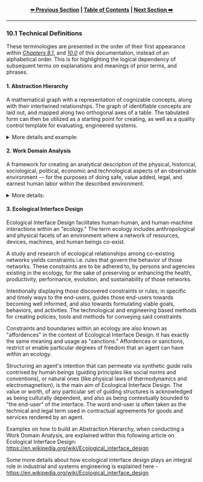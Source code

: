 <div align="center">
  
  **[:arrow_left: Previous Section][Prev] | [Table of Contents][TOC] | [Next Section :arrow_right:][Next]**
  
  [Prev]: /10-0.md
  [Next]: /11-0.md
  [TOC]: /README.md#table-of-contents
  
</div>

---

### 10.1 Technical Definitions

These terminologies are presented in the order of their first appearance within [*Chapters 8.1*](../08-1.md), and [*10.0*](../10-0.md) of this documentation, instead of an alphabetical order. This is for highlighting the logical dependency of subsequent terms on explanations and meanings of prior terms, and phrases. 

#### 1. Abstraction Hierarchy

A mathematical graph with a representation of cognizable concepts, along with their intertwined relationships. The graph of identifiable concepts are laid out, and mapped along two orthogonal axes of a table. The tabulated form can then be utilized as a starting point for creating, as well as a quality control template for evaluating, engineered systems. 

<details><summary>More details and example:</summary>

1. The first axis denotes the semantic continuum of part-whole relationships, from a modal logic and systems perspective. 

1. The second axis denotes the continuum of tangible (i.e. concrete and specific), versus, the  abstract (i.e. intangible and generic) nature of each individuated concept being graphed, with respect to human sense organs and cognitive faculties, as per the science of [human factors and ergonomics](https://en.wikipedia.org/wiki/Human_factors_and_ergonomics). 

1. Example:
    ```
    Unstructured list of concepts: 
        brand value, vehicle, engine, driverless, Toyota, trustworthy,  
        cost, V12 Engine, Lamborghini, durable, mileage.


    Hierarchical tabulation: 


              ▲                                                              Abstract-Whole
      Abstract│                                                             (purpose or aim)
     (generic)│
              │             ┌────────────┐                               ┌─────────────┐
              │             │ driverless │                               │ Brand value │
              │             └────────────┘                               └─────────────┘
              │                                    ┌─────────────┐
              │                                    │ Lamborghini │       ┌─────────────┐
              │                                    ├─────────────┤       │ Trustworthy │
              │                                    │ Toyota      │       └─────────────┘
              │                                    └─────────────┘
              │                                                          ┌─────────┐
              │                                                          │ Vehicle │
              │                              ┌────────────┐              └─────────┘
              │                              │ Durability │
              │                              └────────────┘
              │
              │             ┌──────────┐     ┌────────────┐
              │             │ Engine   │     │ Mileage    │
              │             └──────────┘     └────────────┘
              │
              │   ┌────────────┐
              │   │ V12 Engine │
      Tangible│   └────────────┘
    (specific)│
              └───────────────────────────────────────────────────────────────────────────►
                  Part                                                             Whole
               (component)                                                       (assembly)
    ```

1. From the above example (diagram), when we track the concepts from Tangible-Parts towards an Abstract-Whole, we can conveniently notice that a *"Driverless-Lamborghini"* would be pointless because it would not add any value to Lamborghini's brand value. However, a *"Driverless-Toyota-Vehicle"* could be worthwhile if the appropriate level of trustworthiness could be economically instilled into the minds of customers for purchasing it, borne out of a set of design and business decisions made by the company, pertaining to concepts like the vehicle's durability, and type of engine. In this manner, Abstraction Hierarchies serve as an indispensable tool for doing feasibility and impact studies, and can also be used for creating a bill of materials for a product, designing user-interaction maps, evaluating design alternatives, conducting cost-benefit analyses, and even for making legally sound business decisions from available options.  

1. This method of tabulation accounts for anthropological, cultural, lexical, and ethnographic connotations associated with each identifiable concept represented as mathematical objects, with graph based nodes and edges, in a hierarchical vector space. Doing so is necessary for building [natural language processing](https://en.wikipedia.org/wiki/Natural_language_processing) algorithms, and other types of programmable algorithms for [artificial intelligence](https://en.wikipedia.org/wiki/Artificial_intelligence#Goals) based systems. Such algorithms can utilize the given graph based lexicon, i.e. a relational database of words crafted by human beings such as researchers, engineers, and technicians, to perform various automated or semi-automated tasks and functions within a physical environment.

1. The accuracy, precision, and efficiency of the programmable and engineered system, cannot be properly defined without these types of methodical tabulations.

1. The part-whole relationships among tabulated or graphically represented concepts are measurable, objective, and provable via set theoretic principles. The degree of abstractness of a tabulated concept, is subjective and dependent on the knowledge, experience, and expertise of the craftsperson who authors and manually creates a particular instance of an Abstraction Hierarchy. Thus, the objective as well as subjective aspects of real-world human experiences, pertaining to a field of study and work, can be modeled or represented, by single or collaborating authors of Abstraction Hierarchies.  

1. Abstraction Hierarchies in the form of tabulated or graphical representations, form the ground truth, and basis of categorization as well as classification algorithms, that are needed for producing codified software components of systems driven by artificial intelligence, like unmanned vehicles i.e. drones. Such graphical tables are also necessary for creating user manuals, safety protocols, and addressing performance issues of the automation. From the lens of operation's research and organizational psychology: abstraction hierarchies are used for creating and evaluating trained behaviors of the managers, supervisors, and operators who purchase, utilize, and operate the technological system. 

1. Here are additional references and examples of Abstraction Hierarchy's usage in creating and evaluating automated systems: https://scholar.google.com/citations?user=yFs-PHYAAAAJ  

</details>


#### 2. Work Domain Analysis

A framework for creating an analytical description of the physical, historical, sociological, political, economic and technological aspects of an observable environment — for the purposes of doing safe, value added, legal, and earnest human labor within the described environment. 

<details><summary>More details:</summary>
1. Such an analytical description typically involves an Abstraction Hierarchy that categorically describes each and every entity of elemental, and ensemble nature of systems like power plants and airports, that a human being can be exposed to during a particular context of work done in a physical environment. 

1. A Work Domain Analysis, is necessary for identifying hazards and faults present within systems that owners, operators, and bystanders can be exposed to, in an observed ecology. Such hazards and faults naturally lead to liabilities, but can also give way to *zero-day-hacks* of susceptible and improperly managed systems. The analysis consequently provides methods and policies for mitigating risks. 

1. It is useful in identifying the type of work that can and ought to be done, in environments like: semantic space generated by wide-area connectivity of internet enabled devices ([IoT](https://en.wikipedia.org/wiki/Internet_of_things)), deep ocean, and outer space. These types of environments are being newly explored, especially by military and commercial operators seeking a sustainable foothold in those domains.

1. Here is primer on the subject: [*Work Domain Analysis Concepts, Guidelines, and Cases* By Neelam Naikar](https://www.taylorfrancis.com/books/mono/10.1201/b14774/work-domain-analysis-neelam-naikar) 

</details>

#### 3. Ecological Interface Design

Ecological Interface Design facilitates human-human, and human-machine interactions within an "ecology." The term ecology includes anthropological and physical facets of an environment where a network of resources, devices, machines, and human beings co-exist. 

A study and research of ecological relationships among co-existing networks yields constraints i.e. rules that govern the behavior of those networks. These constraints are to be adhered to, by persons and agencies existing in the ecology, for the sake of preserving or enhancing the health, productivity, performance, evolution, and sustainability of those networks. 

Intentionally displaying those discovered constraints or rules, in specific and timely ways to the end-users, guides those end-users towards becoming well informed, and also towards formulating viable goals, behaviors, and activities. The technological and engineering based methods for creating policies, tools and methods for conveying said constraints 


Constraints and boundaries within an ecology are also known as "affordences" in the context of Ecological Interface Design. It has exactly the same meaning and usage as "sanctions." Affordences or sanctions, restrict or enable particular degrees of freedom that an agent can have within an ecology. 

Structuring an agent's intention that can permeate via synthetic guide rails contrived by human beings (guiding principles like social norms and conventions), or natural ones (like physical laws of thermodynamics and electromagnetism), is the main aim of Ecological Interface Design. The value or worth, of any particular set of guiding structures is acknowledged as being culturally dependent, and also as being contextually bounded to "the end-user" of the interface. The word end-user is often taken as the technical and legal term used in contractual agreements for goods and services rendered by an agent.  

Examples on how to build an Abstraction Hierarchy, when conducting a Work Domain Analysis, are explained within this following article on Ecological Interface Design: https://en.wikipedia.org/wiki/Ecological_interface_design  

Some more details about how ecological interface design plays an integral role in industrial and systems engineering is explained here - https://en.wikipedia.org/wiki/Ecological_interface_design 